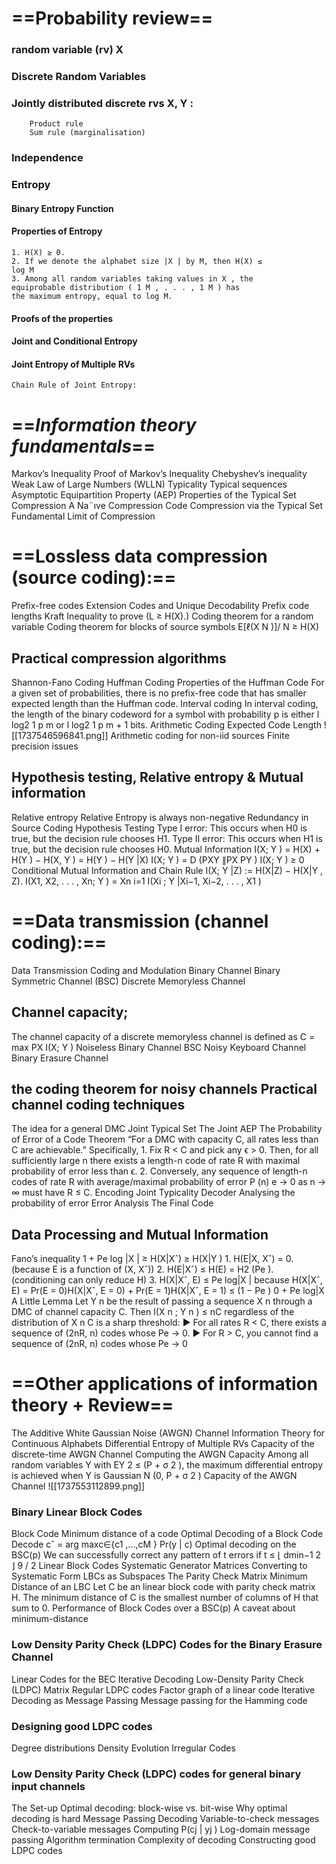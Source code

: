 # ==Probability review== 
### random variable (rv) X
### Discrete Random Variables
### Jointly distributed discrete rvs X, Y :
		Product rule
		Sum rule (marginalisation)
### Independence
### Entropy
#### Binary Entropy Function
#### Properties of Entropy
	1. H(X) ≥ 0. 
	2. If we denote the alphabet size |X | by M, then H(X) ≤                      log M 
	3. Among all random variables taking values in X , the                        equiprobable distribution ( 1 M , . . . , 1 M ) has                       the maximum entropy, equal to log M.
#### Proofs of the properties
#### Joint and Conditional Entropy
#### Joint Entropy of Multiple RVs
	Chain Rule of Joint Entropy:
		
# ==*Information theory fundamentals*== 
Markov’s Inequality
Proof of Markov’s Inequality
Chebyshev’s inequality
Weak Law of Large Numbers (WLLN)
Typicality
Typical sequences
Asymptotic Equipartition Property (AEP)
Properties of the Typical Set
Compression
	A Na¨ıve Compression Code
	Compression via the Typical Set
Fundamental Limit of Compression
# ==Lossless data compression (source coding):== 
Prefix-free codes
Extension Codes and Unique Decodability
Prefix code lengths
Kraft Inequality to prove (L ≥ H(X).)
Coding theorem for a random variable
Coding theorem for blocks of source symbols
	E[ℓ(X N )]/ N ≥ H(X)
## Practical compression algorithms 
Shannon-Fano Coding
Huffman Coding
Properties of the Huffman Code
	For a given set of probabilities, there is no prefix-free code that has smaller expected length than the Huffman code.
Interval coding
	In interval coding, the length of the binary codeword for a symbol with probability p is either l log2 1 p m or l log2 1 p m + 1 bits.
Arithmetic Coding
Expected Code Length
![[1737546596841.png]]
Arithmetic coding for non-iid sources
Finite precision issues
## Hypothesis testing, Relative entropy & Mutual information 
Relative entropy
	Relative Entropy is always non-negative
Redundancy in Source Coding
Hypothesis Testing
	Type I error: This occurs when H0 is true, but the decision rule chooses H1. 
	Type II error: This occurs when H1 is true, but the decision rule chooses H0.
Mutual Information
	I(X; Y ) = H(X) + H(Y ) − H(X, Y ) = H(Y ) − H(Y |X)
	I(X; Y ) = D (PXY ∥PX PY )
	I(X; Y ) ≥ 0
Conditional Mutual Information and Chain Rule
	I(X; Y |Z) := H(X|Z) − H(X|Y , Z).
	I(X1, X2, . . . , Xn; Y ) = Xn i=1 I(Xi ; Y |Xi−1, Xi−2, . . . , X1 )

# ==Data transmission (channel coding):== 
Data Transmission
Coding and Modulation
Binary Channel
Binary Symmetric Channel (BSC)
Discrete Memoryless Channel
## Channel capacity; 
The channel capacity of a discrete memoryless channel is defined as C = max PX I(X; Y )
Noiseless Binary Channel
BSC
Noisy Keyboard Channel
Binary Erasure Channel
## the coding theorem for noisy channels Practical channel coding techniques 
The idea for a general DMC
Joint Typical Set
The Joint AEP
The Probability of Error of a Code
Theorem 
	“For a DMC with capacity C, all rates less than C are achievable.” 
	Specifically, 
	1. Fix R < C and pick any ϵ > 0. Then, for all sufficiently large n there exists a length-n code of rate R with maximal probability of error less than ϵ.
	 2. Conversely, any sequence of length-n codes of rate R with average/maximal probability of error P (n) e → 0 as n → ∞ must have R ≤ C.
Encoding
Joint Typicality Decoder
Analysing the probability of error
Error Analysis
The Final Code
## Data Processing and Mutual Information
Fano’s inequality
1 + Pe log |X | ≥ H(X|Xˆ) ≥ H(X|Y )
	1. H(E|X, Xˆ) = 0. (because E is a function of (X, Xˆ)) 
	2. H(E|Xˆ) ≤ H(E) = H2 (Pe ). (conditioning can only reduce H) 
	3. H(X|Xˆ, E) ≤ Pe log|X | because H(X|Xˆ, E) = Pr(E = 0)H(X|Xˆ, E = 0) + Pr(E = 1)H(X|Xˆ, E = 1) ≤ (1 − Pe ) 0 + Pe log|X
A Little Lemma
	Let Y n be the result of passing a sequence X n through a DMC of channel capacity C. Then I(X n ; Y n ) ≤ nC regardless of the distribution of X n
C is a sharp threshold: ▶ For all rates R < C, there exists a sequence of (2nR, n) codes whose Pe → 0. ▶ For R > C, you cannot find a sequence of (2nR, n) codes whose Pe → 0


# ==Other applications of information theory + Review==
The Additive White Gaussian Noise (AWGN) Channel
Information Theory for Continuous Alphabets
Differential Entropy of Multiple RVs
Capacity of the discrete-time AWGN Channel
Computing the AWGN Capacity
	Among all random variables Y with EY 2 ≤ (P + σ 2 ), the maximum differential entropy is achieved when Y is Gaussian N (0, P + σ 2 )
Capacity of the AWGN Channel
	![[1737553112899.png]]
### Binary Linear Block Codes
Block Code
Minimum distance of a code
Optimal Decoding of a Block Code
	Decode cˆ = arg maxc∈{c1 ,...,cM } Pr(y | c)
Optimal decoding on the BSC(p)
	We can successfully correct any pattern of t errors if t ≤ ⌊ dmin−1 2 ⌋ 9 / 2
Linear Block Codes
Systematic Generator Matrices
Converting to Systematic Form
LBCs as Subspaces
The Parity Check Matrix
Minimum Distance of an LBC
	Let C be an linear block code with parity check matrix H. The minimum distance of C is the smallest number of columns of H that sum to 0.
Performance of Block Codes over a BSC(p)
A caveat about minimum-distance
### Low Density Parity Check (LDPC) Codes for the Binary Erasure Channel
Linear Codes for the BEC
Iterative Decoding
Low-Density Parity Check (LDPC) Matrix
Regular LDPC codes
Factor graph of a linear code
Iterative Decoding as Message Passing
Message passing for the Hamming code
### Designing good LDPC codes
Degree distributions
Density Evolution
Irregular Codes
### Low Density Parity Check (LDPC) codes for general binary input channels
The Set-up
Optimal decoding: block-wise vs. bit-wise
Why optimal decoding is hard
Message Passing Decoding
Variable-to-check messages
Check-to-variable messages
Computing P(cj | yj )
Log-domain message passing
Algorithm termination
Complexity of decoding
Constructing good LDPC codes